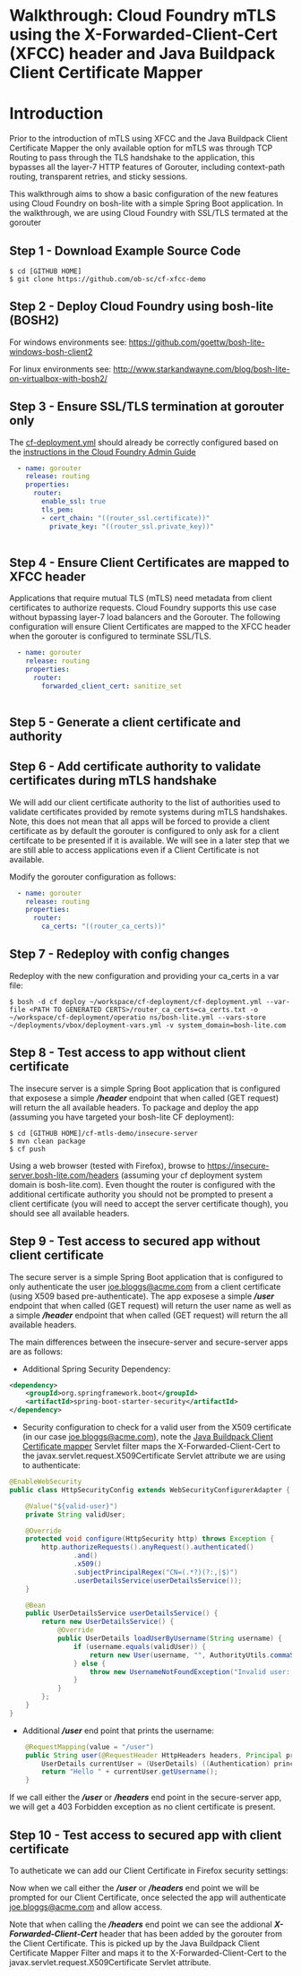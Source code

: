 # Walkthrough: Cloud Foundry mTLS using the X-Forwarded-Client-Cert (XFCC) header and Java Buildpack Client Certificate Mapper

# Introduction

Prior to the introduction of mTLS using XFCC and the Java Buildpack Client Certificate Mapper the only available option for mTLS was through TCP Routing to pass through the TLS handshake to the application, this bypasses all the layer-7 HTTP features of Gorouter, including context-path routing, transparent retries, and sticky sessions. 

This walkthrough aims to show a basic configuration of the new features using Cloud Foundry on bosh-lite with a simple Spring Boot application. In the walkthrough, we are using Cloud Foundry with SSL/TLS termated at the gorouter

## Step 1 - Download Example Source Code 

    $ cd [GITHUB HOME]
    $ git clone https://github.com/ob-sc/cf-xfcc-demo

## Step 2 - Deploy Cloud Foundry using bosh-lite (BOSH2)

For windows environments see: https://github.com/goettw/bosh-lite-windows-bosh-client2

For linux environments see: http://www.starkandwayne.com/blog/bosh-lite-on-virtualbox-with-bosh2/

## Step 3 - Ensure SSL/TLS termination at gorouter only

The [cf-deployment.yml](https://github.com/cloudfoundry/cf-deployment/blob/master/cf-deployment.yml) should already be correctly configured based on the [instructions in the Cloud Foundry Admin Guide](https://docs.cloudfoundry.org/adminguide/securing-traffic.html#gorouter_term) 

```yaml
  - name: gorouter
    release: routing
    properties:
      router:
        enable_ssl: true
        tls_pem:
        - cert_chain: "((router_ssl.certificate))"
          private_key: "((router_ssl.private_key))"
      
```

## Step 4 - Ensure Client Certificates are mapped to XFCC header

Applications that require mutual TLS (mTLS) need metadata from client certificates to authorize requests. Cloud Foundry supports this use case without bypassing layer-7 load balancers and the Gorouter. The following configuration will ensure Client Certificates are mapped to the XFCC header when the gorouter is configured to terminate SSL/TLS.

```yaml
  - name: gorouter
    release: routing
    properties:
      router:
        forwarded_client_cert: sanitize_set
      
```

## Step 5 - Generate a client certificate and authority


## Step 6 - Add certificate authority to validate certificates during mTLS handshake

We will add our client certificate authority to the list of authorities used to validate certificates provided by remote systems during mTLS handshakes. Note, this does not mean that all apps will be forced to provide a client certificate as by default the gorouter is configured to only ask for a client certifcate to be presented if it is available. We will see in a later step that we are still able to access applications even if a Client Certificate is not available.

Modify the gorouter configuration as follows:

```yaml
  - name: gorouter
    release: routing
    properties:
      router:
        ca_certs: "((router_ca_certs))"
```

## Step 7 - Redeploy with config changes

Redeploy with the new configuration and providing your ca_certs in a var file:

	$ bosh -d cf deploy ~/workspace/cf-deployment/cf-deployment.yml --var-file <PATH TO GENERATED CERTS>/router_ca_certs=ca_certs.txt -o ~/workspace/cf-deployment/operatio ns/bosh-lite.yml --vars-store ~/deployments/vbox/deployment-vars.yml -v system_domain=bosh-lite.com
	
## Step 8 - Test access to app without client certificate

The insecure server is a simple Spring Boot application that is configured that exposese a simple ***/header*** endpoint that when called (GET request) will return the all available headers. To package and deploy the app (assuming you have targeted your bosh-lite CF deployment):

    $ cd [GITHUB HOME]/cf-mtls-demo/insecure-server
    $ mvn clean package
    $ cf push
    
Using a web browser (tested with Firefox), browse to https://insecure-server.bosh-lite.com/headers (assuming your cf deployment system domain is bosh-lite.com). Even thought the router is configured with the additional certificate authority you should not be prompted to present a client certificate (you will need to accept the server certificate though), you should see all available headers.

## Step 9 - Test access to secured app without client certificate

The secure server is a simple Spring Boot application that is configured to only authenticate the user joe.bloggs@acme.com from a client certificate (using X509 based pre-authenticate). The app exposese a simple ***/user*** endpoint that when called (GET request) will return the user name as well as a simple ***/header*** endpoint that when called (GET request) will return the all available headers.

The main differences between the insecure-server and secure-server apps are as follows:

- Additional Spring Security Dependency:

```xml
<dependency>
	<groupId>org.springframework.boot</groupId>
	<artifactId>spring-boot-starter-security</artifactId>
</dependency>
```

- Security configuration to check for a valid user from the X509 certificate (in our case joe.bloggs@acme.com), note the [Java Buildpack Client Certificate mapper](https://github.com/cloudfoundry/java-buildpack-client-certificate-mapper/) Servlet filter maps the X-Forwarded-Client-Cert to the javax.servlet.request.X509Certificate Servlet attribute we are using to authenticate:

```java
@EnableWebSecurity
public class HttpSecurityConfig extends WebSecurityConfigurerAdapter {

    @Value("${valid-user}")
    private String validUser;

    @Override
    protected void configure(HttpSecurity http) throws Exception {
        http.authorizeRequests().anyRequest().authenticated()
                .and()
                .x509()
                .subjectPrincipalRegex("CN=(.*?)(?:,|$)")
                .userDetailsService(userDetailsService());
    }

    @Bean
    public UserDetailsService userDetailsService() {
        return new UserDetailsService() {
            @Override
            public UserDetails loadUserByUsername(String username) {
                if (username.equals(validUser)) {
                    return new User(username, "", AuthorityUtils.commaSeparatedStringToAuthorityList("ROLE_USER"));
                } else {
                    throw new UsernameNotFoundException("Invalid user: " + username);
                }
            }
        };
    }
}
```

- Additional ***/user*** end point that prints the username:

```java
    @RequestMapping(value = "/user")
    public String user(@RequestHeader HttpHeaders headers, Principal principal) {
        UserDetails currentUser = (UserDetails) ((Authentication) principal).getPrincipal();
        return "Hello " + currentUser.getUsername();
    }
```

If we call either the ***/user*** or ***/headers*** end point in the secure-server app, we will get a 403 Forbidden exception as no client certificate is present.

## Step 10 - Test access to secured app with client certificate

To autheticate we can add our Client Certificate in Firefox security settings:

Now when we call either the ***/user*** or ***/headers*** end point we will be prompted for our Client Certificate, once selected the app will authenticate joe.bloggs@acme.com and allow access.

Note that when calling the ***/headers*** end point we can see the addional ***X-Forwarded-Client-Cert***  header that has been added by the gorouter from the Client Certificate. This is picked up by the Java Buildpack Client Certificate Mapper Filter and maps it to the X-Forwarded-Client-Cert to the javax.servlet.request.X509Certificate Servlet attribute.
